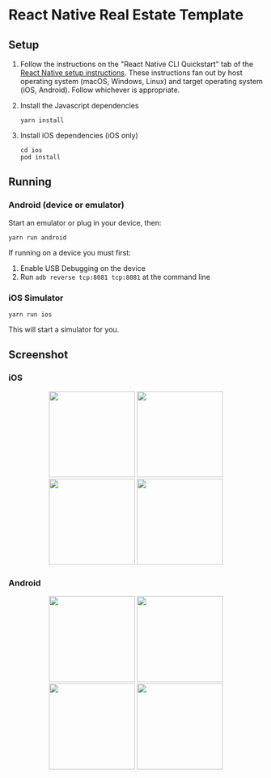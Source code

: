 # React Native Real Estate Template

## Setup

1. Follow the instructions on the "React Native CLI Quickstart" tab of
   the [React Native setup instructions](
   https://reactnative.dev/docs/environment-setup).  These
   instructions fan out by host operating system (macOS, Windows,
   Linux) and target operating system (iOS, Android).  Follow
   whichever is appropriate.

2. Install the Javascript dependencies
   ```
   yarn install
   ```

3. Install iOS dependencies (iOS only)
   ```
   cd ios
   pod install
   ```
## Running

### Android (device or emulator)

Start an emulator or plug in your device, then:

`yarn run android`

If running on a device you must first:
  1. Enable USB Debugging on the device
  2. Run `adb reverse tcp:8081 tcp:8081` at the command line


### iOS Simulator

`yarn run ios`

This will start a simulator for you.


## Screenshot

### iOS

<div align="center">
  <img width=170 src ="https://github.com/lijin820/react-native-real-estate-template/blob/master/screens/iOS/1.png" />
  <img width=170 src ="https://github.com/lijin820/react-native-real-estate-template/blob/master/screens/iOS/2.png"/>
  <img width=170 src ="https://github.com/lijin820/react-native-real-estate-template/blob/master/screens/iOS/3.png"/>
  <img width=170 src ="https://github.com/lijin820/react-native-real-estate-template/blob/master/screens/iOS/4.png"/>
</div>

### Android

<div align="center">
  <img width=170 src ="https://github.com/lijin820/react-native-real-estate-template/blob/master/screens/Android/1.png"/>
  <img width=170 src ="https://github.com/lijin820/react-native-real-estate-template/blob/master/screens/Android/2.png"/>
  <img width=170 src ="https://github.com/lijin820/react-native-real-estate-template/blob/master/screens/Android/3.png"/>
  <img width=170 src ="https://github.com/lijin820/react-native-real-estate-template/blob/master/screens/Android/4.png"/>
</div>
